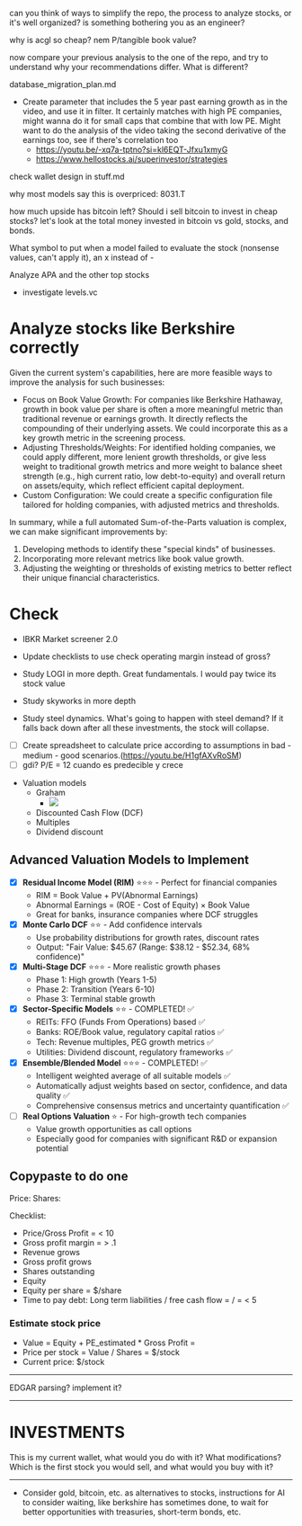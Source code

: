 can you think of ways to simplify the repo, the process to analyze stocks, or it's well organized? is something bothering you as an engineer?

why is acgl so cheap?
nem P/tangible book value?

now compare your previous analysis to the one of the repo, and try to understand why your recommendations differ. What is different?

database_migration_plan.md

- Create parameter that includes the 5 year past earning growth as in the video, and use it in filter. It certainly matches with high PE companies, might wanna do it for small caps that combine that with low PE. Might want to do the analysis of the video taking the second derivative of the earnings too, see if there's correlation too
    - https://youtu.be/-xq7a-tptno?si=kl6EQT-Jfxu1xmyG
    - https://www.hellostocks.ai/superinvestor/strategies


check wallet design in stuff.md



why most models say this is overpriced: 8031.T

how much upside has bitcoin left? Should i sell bitcoin to invest in cheap stocks? let's look at the total money invested in bitcoin vs gold, stocks, and bonds.

What symbol to put when a model failed to evaluate the stock (nonsense values, can't apply it), an x instead of -

Analyze APA and the other top stocks

- investigate levels.vc

# Analyze stocks like Berkshire correctly
  Given the current system's capabilities, here are more feasible ways to improve the analysis for such businesses:

   * Focus on Book Value Growth: For companies like Berkshire Hathaway, growth in book value per share is often a more meaningful metric
     than traditional revenue or earnings growth. It directly reflects the compounding of their underlying assets. We could incorporate
     this as a key growth metric in the screening process.
   * Adjusting Thresholds/Weights: For identified holding companies, we could apply different, more lenient growth thresholds, or give
     less weight to traditional growth metrics and more weight to balance sheet strength (e.g., high current ratio, low debt-to-equity)
     and overall return on assets/equity, which reflect efficient capital deployment.
   * Custom Configuration: We could create a specific configuration file tailored for holding companies, with adjusted metrics and
     thresholds.

  In summary, while a full automated Sum-of-the-Parts valuation is complex, we can make significant improvements by:
   1. Developing methods to identify these "special kinds" of businesses.
   2. Incorporating more relevant metrics like book value growth.
   3. Adjusting the weighting or thresholds of existing metrics to better reflect their unique financial characteristics.



# Check
- IBKR Market screener 2.0
- Update checklists to use check operating margin instead of gross?

- Study LOGI in more depth. Great fundamentals. I would pay twice its stock value
- Study skyworks in more depth
- Study steel dynamics. What's going to happen with steel demand? If it falls back down after all these investments, the stock will collapse.

- [ ] Create spreadsheet to calculate price according to assumptions in bad - medium - good scenarios.(https://youtu.be/H1gfAXvRoSM)
- [ ] gdi? P/E = 12 cuando es predecible y crece

- Valuation models
    - Graham
        - ![](readme/20230523133421.png)
    - Discounted Cash Flow (DCF)
    - Multiples
    - Dividend discount

## Advanced Valuation Models to Implement
- [x] **Residual Income Model (RIM)** ⭐⭐⭐ - Perfect for financial companies
    - RIM = Book Value + PV(Abnormal Earnings)
    - Abnormal Earnings = (ROE - Cost of Equity) × Book Value
    - Great for banks, insurance companies where DCF struggles
- [x] **Monte Carlo DCF** ⭐⭐ - Add confidence intervals
    - Use probability distributions for growth rates, discount rates
    - Output: "Fair Value: $45.67 (Range: $38.12 - $52.34, 68% confidence)"
- [x] **Multi-Stage DCF** ⭐⭐⭐ - More realistic growth phases
    - Phase 1: High growth (Years 1-5)
    - Phase 2: Transition (Years 6-10)
    - Phase 3: Terminal stable growth
- [x] **Sector-Specific Models** ⭐⭐ - COMPLETED! ✅
    - REITs: FFO (Funds From Operations) based ✅
    - Banks: ROE/Book value, regulatory capital ratios ✅
    - Tech: Revenue multiples, PEG growth metrics ✅  
    - Utilities: Dividend discount, regulatory frameworks ✅
- [x] **Ensemble/Blended Model** ⭐⭐⭐ - COMPLETED! ✅
    - Intelligent weighted average of all suitable models ✅
    - Automatically adjust weights based on sector, confidence, and data quality ✅
    - Comprehensive consensus metrics and uncertainty quantification ✅
- [ ] **Real Options Valuation** ⭐ - For high-growth tech companies
    - Value growth opportunities as call options
    - Especially good for companies with significant R&D or expansion potential

## Copypaste to do one
Price:
Shares:

Checklist:
- Price/Gross Profit =  < 10
- Gross profit margin =  > .1
- Revenue grows 
- Gross profit grows 
- Shares outstanding 
- Equity
- Equity per share = $/share
- Time to pay debt: Long term liabilities / free cash flow =  /  =  < 5

### Estimate stock price
- Value = Equity + PE_estimated * Gross Profit = 
- Price per stock = Value / Shares = $/stock
- Current price: $/stock

---
EDGAR parsing? implement it?

---
# INVESTMENTS
This is my current wallet, what would you do with it? What modifications? Which is the first stock you would sell, and what would you buy with it?



---

- Consider gold, bitcoin, etc. as alternatives to stocks, instructions for AI to consider waiting, like berkshire has sometimes done, to wait for better opportunities with treasuries, short-term bonds, etc.